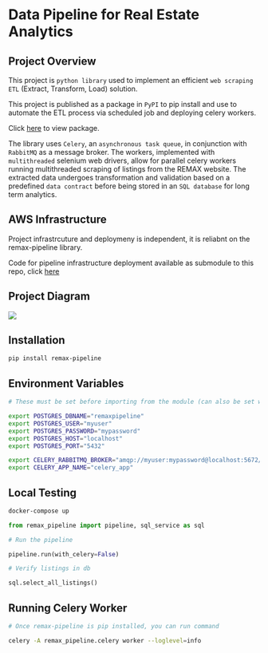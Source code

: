 # Data Pipeline for Real Estate Analytics


## Project Overview

This project is `python library` used to implement an efficient `web scraping` `ETL` (Extract, Transform, Load) solution. 

This project is published as a  package in `PyPI` to pip install and use to automate the ETL process via scheduled job and deploying celery workers.

Click [here](https://pypi.org/project/remax-pipeline/) to view package.

The library uses `Celery`, an `asynchronous task queue`, in conjunction with `RabbitMQ` as a message broker. The workers, implemented with `multithreaded` selenium web drivers, allow for parallel celery workers running multithreaded scraping of listings from the REMAX website. The extracted data undergoes transformation and validation based on a predefined `data contract` before being stored in an `SQL database` for long term analytics. 


## AWS Infrastructure

Project infrastrcuture and deploymeny is independent, it is reliabnt on the remax-pipeline library.

Code for pipeline infrastructure deployment available as submodule to this repo, click [here](https://github.com/AymenRumi/remax-pipeline-deployment) 


## Project Diagram


<img src="https://github.com/AymenRumi/remax-data-pipeline/blob/main/assets/diagram.png">


## Installation

```bash
pip install remax-pipeline
```

## Environment Variables 
```bash
# These must be set before importing from the module (can also be set with .env file)

export POSTGRES_DBNAME="remaxpipeline"
export POSTGRES_USER="myuser"
export POSTGRES_PASSWORD="mypassword"
export POSTGRES_HOST="localhost"
export POSTGRES_PORT="5432"

export CELERY_RABBITMQ_BROKER="amqp://myuser:mypassword@localhost:5672/"
export CELERY_APP_NAME="celery_app"

```


## Local Testing
```bash
docker-compose up 
```

```python
from remax_pipeline import pipeline, sql_service as sql

# Run the pipeline

pipeline.run(with_celery=False)

# Verify listings in db

sql.select_all_listings()

```

## Running Celery Worker
```bash
# Once remax-pipeline is pip installed, you can run command

celery -A remax_pipeline.celery worker --loglevel=info
```



<!-- 
##  Key Features:

> This projects is an end-to-end deployed ETL pipeline using Data Engineering and DevOps best practice with considerations for efficiency and scalability. Thousands of listings are scraped from the web daily and modelled & stored for long term analytics.

* **Multithreaded Scraping** Utilizes multiple threads to scrape home listings concurrently, significantly speeding up the process.
* **Parallel Processing**: Employs Airflow's Celery Executor with Redis to scrape chunks of pages in parallel.
* **Data Contract**: Implements a `data contract` using `Pydantic` for validating scraped data before storage.
* **PostgreSQL Integration**: Stores validated data in a `PostgreSQL` database.
* **Slowly Changing Dimensions (SCD) Modeling**: Executes a subsequent job to model `SCD`s in the database.
* **AWS Deployment**: The entire pipeline is deployed on `AWS`.
* **CD with GitHub Actions**: Automated deployment and integration using `GitHub Actions`.
* **Infrastructure as Code**: Uses `Terraform` for creating and managing infrastructure.


## Folder Structure

    .
    ├── build                   # Compiled files (alternatively `dist`)
    ├── docs                    # Documentation files (alternatively `doc`)
    ├── src                     # Source files (alternatively `lib` or `app`)
    ├── test                    # Automated tests (alternatively `spec` or `tests`)
    ├── tools                   # Tools and utilities
    ├── LICENSE
    └── README.md


 -->
